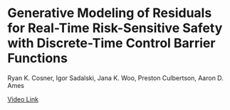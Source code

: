 # Generative Modeling of Residuals for Real-Time Risk-Sensitive Safety with Discrete-Time Control Barrier Functions

Ryan K. Cosner, Igor Sadalski, Jana K. Woo, Preston Culbertson, Aaron D. Ames 

[Video Link](https://drive.google.com/file/d/1bekwmXurwea_DyGgQHDT6q_D-8Han_TN/view?usp=sharing)
